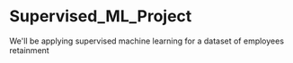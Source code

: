 # Supervised_ML_Project
We'll be applying supervised machine learning for a dataset of employees retainment
